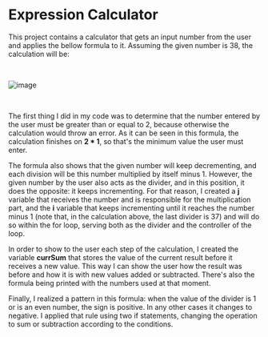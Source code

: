# Expression Calculator
This project contains a calculator that gets an input number from the user and applies the bellow formula to it. Assuming the given number is 38, the calculation will be:

&nbsp;

![image](https://user-images.githubusercontent.com/61691909/165219835-d083e03c-6ee0-4904-843c-53d02ec38f57.png)

&nbsp;

The first thing I did in my code was to determine that the number entered by the user must be greater than or equal to 2, because otherwise the calculation would throw an error. As it can be seen in this formula, the calculation finishes on **2 * 1**, so that's the minimum value the user must enter.

The formula also shows that the given number will keep decrementing, and each division will be this number multiplied by itself minus 1. However, the given number by the user also acts as the divider, and in this position, it does the opposite: it keeps incrementing. For that reason, I created a **j** variable that receives the number and is responsible for the multiplication part, and the **i** variable that keeps incrementing until it reaches the number minus 1 (note that, in the calculation above, the last divider is 37) and will do so within the for loop, serving both as the divider and the controller of the loop.

In order to show to the user each step of the calculation, I created the variable **currSum** that stores the value of the current result before it receives a new value. This way I can show the user how the result was before and how it is with new values added or subtracted. There's also the formula being printed with the numbers used at that moment.

Finally, I realized a pattern in this formula: when the value of the divider is 1 or is an even number, the sign is positive. In any other cases it changes to negative. I applied that rule using two if statements, changing the operation to sum or subtraction according to the conditions.
